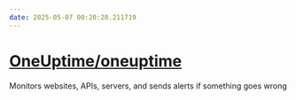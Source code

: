 ```yaml
---
date: 2025-05-07 00:20:28.211719
---
```


# [OneUptime/oneuptime](https://github.com/OneUptime/oneuptime)

Monitors websites, APIs, servers, and sends alerts if something goes wrong